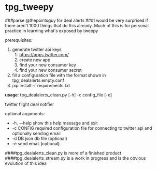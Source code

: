 # tpg_tweepy
###parse @thepointsguy for deal alerts
###I would be very surprised if there aren't 1000 things that do this already. Much of this is for personal practice in learning what's exposed by tweepy

prerequisites: 

1. generate twitter api keys 
    1. https://apps.twitter.com/
    2. create new app
    3. find your new consumer key
    4. find your new consumer secret
2. fill a configuration file with the format shown in tpg_dealalerts.empty.conf
3. pip install -r requirements.txt

**usage**: tpg_dealalerts_clean.py [-h] -c config_file [-e]

twitter flight deal notifier

optional arguments:
  * -h, --help  show this help message and exit
  * -c CONFIG   required configuration file for connecting to twitter api and
              optionally sending email
  * -d DB       json db file (optional)
  * -e          send email (optional)

####tpg_dealalerts_clean.py is more of a finished product
####tpg_dealalerts_stream.py is a work in progress and is the obvious evolution of this idea